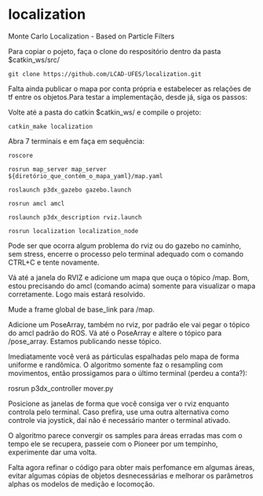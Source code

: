 # localization
Monte Carlo Localization - Based on Particle Filters

Para copiar o pojeto, faça o clone do respositório dentro da pasta $catkin_ws/src/

    git clone https://github.com/LCAD-UFES/localization.git

Falta ainda publicar o mapa por conta própria e estabelecer as relações de tf entre os objetos.Para testar a implementação, desde já, siga os passos:

Volte até a pasta do catkin $catkin_ws/ e compile o projeto:

    catkin_make localization

Abra 7 terminais e em faça em sequẽncia:

    roscore
    
    rosrun map_server map_server ${diretório_que_contém_o_mapa_yaml}/map.yaml
    
    roslaunch p3dx_gazebo gazebo.launch
    
    rosrun amcl amcl
    
    roslaunch p3dx_description rviz.launch
  
    rosrun localization localization_node

Pode ser que ocorra algum problema do rviz ou do gazebo no caminho, sem stress, encerre o processo pelo terminal adequado
com o comando CTRL+C e tente novamente.

Vá até a janela do RVIZ e adicione um mapa que ouça o tópico /map. Bom, estou precisando do amcl (comando acima) somente
para visualizar o mapa corretamente. Logo mais estará resolvido.

Mude a frame global de base_link para /map.

Adicione um PoseArray, também no rviz, por padrão ele vai pegar o tópico do amcl padrão do ROS. Vá até o PoseArray e
altere o tópico para /pose_array. Estamos publicando nesse tópico.

Imediatamente você verá as párticulas espalhadas pelo mapa de forma uniforme e randômica. O algoritmo somente faz o
resampling com movimentos, então prossigamos para o último terminal (perdeu a conta?):

  rosrun p3dx_controller mover.py
  
Posicione as janelas de forma que você consiga ver o rviz enquanto controla pelo terminal. Caso prefira, use uma
outra alternativa como controle via joystick, daí não é necessário manter o terminal ativado.

O algoritmo parece convergir os samples para áreas erradas mas com o tempo ele se recupera, passeie com o Pioneer por um
tempinho, experimente dar uma volta.

Falta agora refinar o código para obter mais perfomance em algumas áreas, evitar algumas cópias de objetos desnecessárias
e melhorar os parâmetros alphas os modelos de medição e locomoção.
